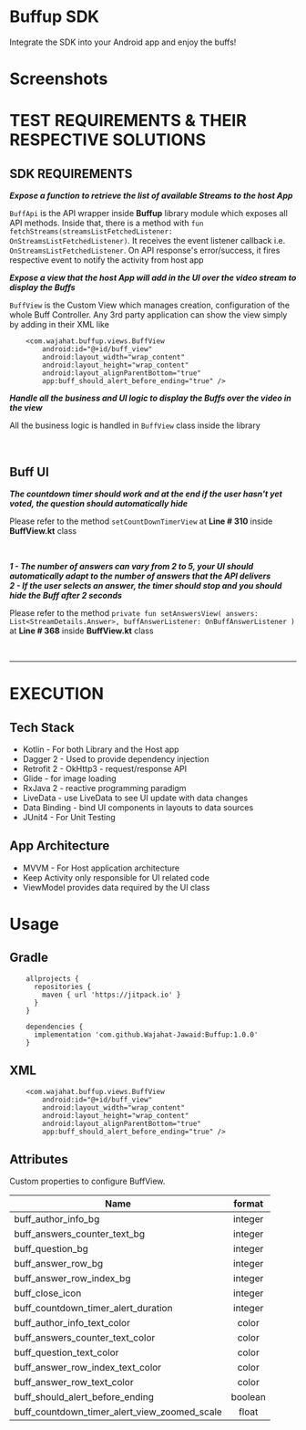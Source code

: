 # Buffup SDK
Integrate the SDK into your Android app and enjoy the buffs!

# Screenshots



# TEST REQUIREMENTS & THEIR RESPECTIVE SOLUTIONS
## SDK REQUIREMENTS
**_Expose a function to retrieve the list of available Streams to the host App_**

`BuffApi` is the API wrapper inside **Buffup** library module which exposes all API methods. Inside that, there is a method with `fun fetchStreams(streamsListFetchedListener: OnStreamsListFetchedListener)`. It receives the event listener callback i.e. `OnStreamsListFetchedListener`. On API response's error/success, it fires respective event to notify the activity from host app

**_Expose a view that the host App will add in the UI over the video stream to display the Buffs_**

`BuffView` is the Custom View which manages creation, configuration of the whole Buff Controller. Any 3rd party application can show the view simply by adding in their XML like

>
        <com.wajahat.buffup.views.BuffView
            android:id="@+id/buff_view"
            android:layout_width="wrap_content"
            android:layout_height="wrap_content"
            android:layout_alignParentBottom="true"
            app:buff_should_alert_before_ending="true" />


**_Handle all the business and UI logic to display the Buffs over the video in the view_**

All the business logic is handled in `BuffView` class inside the library

<br />

## Buff UI
**_The countdown timer should work and at the end if the user hasn't yet voted, the question should automatically hide_**

Please refer to the method `setCountDownTimerView` at **Line # 310** inside **BuffView.kt** class

<br />

**_1 - The number of answers can vary from 2 to 5, your UI should automatically adapt to the number of answers that the API delivers_** <br />
**_2 - If the user selects an answer, the timer should stop and you should hide the Buff after 2 seconds_** 


Please refer to the method `private fun setAnswersView(
        answers: List<StreamDetails.Answer>,
        buffAnswerListener: OnBuffAnswerListener
    )`
  <br /> at **Line # 368** inside **BuffView.kt** class

<br />


***
# EXECUTION
## Tech Stack
* Kotlin - For both Library and the Host app
* Dagger 2 - Used to provide dependency injection
* Retrofit 2 - OkHttp3 - request/response API
* Glide - for image loading
* RxJava 2 - reactive programming paradigm
* LiveData - use LiveData to see UI update with data changes
* Data Binding - bind UI components in layouts to data sources
* JUnit4 - For Unit Testing

## App Architecture
* MVVM - For Host application architecture
* Keep Activity only responsible for UI related code
* ViewModel provides data required by the UI class

# Usage
## Gradle
>
        allprojects {
          repositories {
            maven { url 'https://jitpack.io' }
          }
        }
        
>
        dependencies {
          implementation 'com.github.Wajahat-Jawaid:Buffup:1.0.0'
        }
        
## XML
>
        <com.wajahat.buffup.views.BuffView
            android:id="@+id/buff_view"
            android:layout_width="wrap_content"
            android:layout_height="wrap_content"
            android:layout_alignParentBottom="true"
            app:buff_should_alert_before_ending="true" />

## Attributes

Custom properties to configure  BuffView.

| Name                                         | format        |
| ---------------------------------------------|:-------------:|
| buff_author_info_bg                          | integer       |
| buff_answers_counter_text_bg                 | integer       |
| buff_question_bg                             | integer       |
| buff_answer_row_bg                           | integer       |
| buff_answer_row_index_bg                     | integer       |
| buff_close_icon                              | integer       |
| buff_countdown_timer_alert_duration          | integer       |
| buff_author_info_text_color                  | color         |
| buff_answers_counter_text_color              | color         |
| buff_question_text_color                     | color         |
| buff_answer_row_index_text_color             | color         |
| buff_answer_row_text_color                   | color         |
| buff_should_alert_before_ending              | boolean       |
| buff_countdown_timer_alert_view_zoomed_scale | float         |
